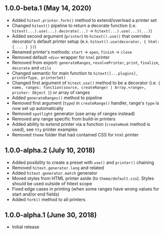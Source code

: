 ## 1.0.0-beta.1 (May 14, 2020)

- Added `hitext.printer.fork()` method to extend/overload a printer set
- Changed `hitext()` pipeline to return a decorate function (i.e. `hitext(...).use(...).decorate(...)` -> `hitext(...).use(...)(...)`)
- Added second argument (`printer`) to `hitext().use()` that overrides decorator's default printer setup (e.x. `hitext().use(decorator, { html: { ... } })`)
- Renamed printer's methods: `start` -> `open`, `finish` -> `close`
- Removed default `<div>` wrapper for `html` printer
- Removed from export: `generateRanges`, `resolvePrinter`, `print`, `finalize`, `decorate` and `utils`
- Changed semantic for main function to `hitext([...plugins], printerType, printerSet)`
- Changed first argument of `hitext.use()` method to be a decorator (i.e. `{ name, ranges: function(source, createRange) | Array.<range>, printer: Object }`) or array of ranges
- Added `generateRanges()` method to pipeline
- Removed first argument (`type`) in `createRange()` handler, range's `type` is now set up automatically
- Removed `spotlight` generator (use array of ranges instead)
- Removed any range specific from build-in printers
- Added ability to extend printer via a function (`createHook` method is used), see `tty` printer examples
- Removed `theme` folder that had contained CSS for `html` printer

## 1.0.0-alpha.2 (July 10, 2018)

- Added posibility to create a preset with `use()` and `printer()` chaining
- Removed `hitext.generator.lang` and related
- Added `hitext.generator.match` generator
- Moved styles from HTML printer aside (to `theme/default.css`). Styles should be used outside of hitext scope
- Fixed edge cases in printing (when some ranges have wrong values for start and/or end fields)
- Added `fork()` method to all printers

## 1.0.0-alpha.1 (June 30, 2018)

- Initial release
